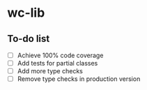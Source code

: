 # wc-lib

## To-do list

- [ ] Achieve 100% code coverage
- [ ] Add tests for partial classes
- [ ] Add more type checks
- [ ] Remove type checks in production version
